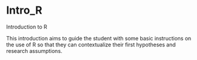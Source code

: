 # Intro_R
Introduction to R

This introduction aims to guide the student with some basic instructions on the use of R so that they can contextualize their first hypotheses and research assumptions.
